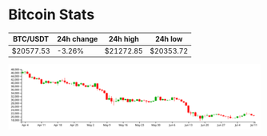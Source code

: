 # Bitcoin Stats

BTC/USDT|24h change|24h high|24h low|
|---|---|---|---|
|$20577.53|-3.26%|$21272.85|$20353.72|

<img src="./chart.svg">
